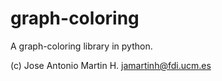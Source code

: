 graph-coloring
==============

A graph-coloring library in python.

(c) Jose Antonio Martin H.   jamartinh@fdi.ucm.es